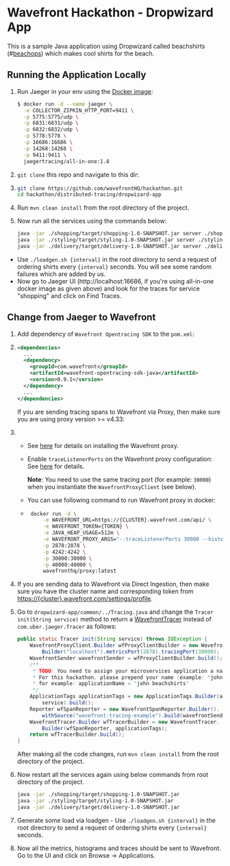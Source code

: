 # Wavefront Hackathon - Dropwizard App

This is a sample Java application using Dropwizard called beachshirts (#[beachops](https://medium.com/@matthewzeier/thoughts-from-an-operations-wrangler-how-we-use-alerts-to-monitor-wavefront-71329c5e57a8)) which makes cool shirts for the beach.

## Running the Application Locally

1. Run Jaeger in your env using the [Docker image](https://www.jaegertracing.io/docs/getting-started):

   ```bash
   $ docker run -d --name jaeger \
     -e COLLECTOR_ZIPKIN_HTTP_PORT=9411 \
     -p 5775:5775/udp \
     -p 6831:6831/udp \
     -p 6832:6832/udp \
     -p 5778:5778 \
     -p 16686:16686 \
     -p 14268:14268 \
     -p 9411:9411 \
     jaegertracing/all-in-one:1.8
   ```

2. `git clone` this repo and navigate to this dir:

3. ```bash
   git clone https://github.com/wavefrontHQ/hackathon.git
   cd hackathon/distributed-tracing/dropwizard-app
   ```

4. Run `mvn clean install` from the root directory of the project.

5. Now run all the services using the commands below:

   ```bash
   java -jar ./shopping/target/shopping-1.0-SNAPSHOT.jar server ./shopping/app.yaml
   java -jar ./styling/target/styling-1.0-SNAPSHOT.jar server ./styling/app.yaml
   java -jar ./delivery/target/delivery-1.0-SNAPSHOT.jar server ./delivery/app.yaml
   ```

- Use `./loadgen.sh {interval}` in the root directory to send a request of ordering shirts every `{interval}` seconds. You will see some random failures which are added by us.
- Now go to Jaeger UI (http://localhost:16686, if you're using all-in-one docker image as given above) and look for the traces for service "shopping" and click on Find Traces.

## Change from Jaeger to Wavefront

1. Add dependency of `Wavefront Opentracing SDK` to the `pom.xml`:

2. ```xml
   <dependencies>
     ...
     <dependency>
       <groupId>com.wavefront</groupId>
       <artifactId>wavefront-opentracing-sdk-java</artifactId>
       <version>0.9.1</version>
     </dependency>
     ...
   </dependencies> 
   ```

   If you are sending tracing spans to Wavefront via Proxy, then make sure you are using proxy version >= v4.33:

3. * See [here](https://docs.wavefront.com/proxies_installing.html#proxy-installation) for details on installing the Wavefront proxy.

   * Enable `traceListenerPorts` on the Wavefront proxy configuration: See [here](https://docs.wavefront.com/proxies_configuring.html#proxy-configuration-properties) for details.

      **Note**: You need to use the same tracing port (for example: `30000`) when you instantiate the `WavefrontProxyClient` (see below).

   * You can use following command to run Wavefront proxy in docker:

   * ```bash
      docker run -d \
          -e WAVEFRONT_URL=https://{CLUSTER}.wavefront.com/api/ \
          -e WAVEFRONT_TOKEN={TOKEN} \
          -e JAVA_HEAP_USAGE=512m \
          -e WAVEFRONT_PROXY_ARGS="--traceListenerPorts 30000 --histogramDistListenerPorts 40000" \
          -p 2878:2878 \
          -p 4242:4242 \
          -p 30000:30000 \
          -p 40000:40000 \
          wavefronthq/proxy:latest
      ```

4. If you are sending data to Wavefront via Direct Ingestion, then make sure you have the cluster name and corresponding token from [https://{cluster}.wavefront.com/settings/profile](https://{cluster}.wavefront.com/settings/profile).

5. Go to `dropwizard-app/common/../Tracing.java` and change the `Tracer init(String service)` method to return a [WavefrontTracer](https://github.com/wavefrontHQ/wavefront-opentracing-sdk-java#set-up-a-tracer) instead of `com.uber.jaeger.Tracer` as follows:

   ```java
   public static Tracer init(String service) throws IOException {
       WavefrontProxyClient.Builder wfProxyClientBuilder = new WavefrontProxyClient.
           Builder("localhost").metricsPort(2878).tracingPort(30000);
       WavefrontSender wavefrontSender = wfProxyClientBuilder.build();
       /**
        * TODO: You need to assign your microservices application a name.
        * For this hackathon, please prepend your name (example: "john") to the beachshirts application,
        * for example: applicationName = "john-beachshirts"
        */
       ApplicationTags applicationTags = new ApplicationTags.Builder(applicationName,
           service).build();
       Reporter wfSpanReporter = new WavefrontSpanReporter.Builder().
           withSource("wavefront-tracing-example").build(wavefrontSender);
       WavefrontTracer.Builder wfTracerBuilder = new WavefrontTracer.
           Builder(wfSpanReporter, applicationTags);
       return wfTracerBuilder.build();
   }
   ```

   After making all the code changes, run `mvn clean install` from the root directory of the project.

4. Now restart all the services again using below commands from root directory of the project.

   ```bash
   java -jar ./shopping/target/shopping-1.0-SNAPSHOT.jar
   java -jar ./styling/target/styling-1.0-SNAPSHOT.jar
   java -jar ./delivery/target/delivery-1.0-SNAPSHOT.jar
   ```
5. Generate some load via loadgen - Use `./loadgen.sh {interval}` in the root directory to send a request of ordering shirts every `{interval}` seconds.

6. Now all the metrics, histograms and traces should be sent to Wavefront. Go to the UI and click on Browse -> Applications.

